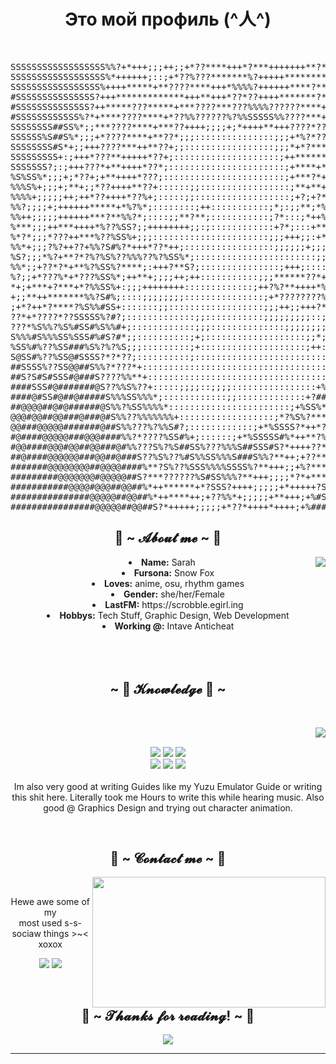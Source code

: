 <body>
  <center>
<h1 align="center">Это мой профиль (^人^)</h1>
<br>
<div align="center">  
<pre>
SSSSSSSSSSSSSSSSSS%%?+*+++;;;++;;+*??****+++*?***+++++++**?*???????%%%%%%??%%%%%%%S%%%SSSS
SSSSSSSSSSSSSSSSSS%*++++++;::;+*??%???*******%?+++++*********?????**?%S%?????%%%%%%%%%SSS#
SSSSSSSSSSSSSSSSS%++++*****+**????****+++*%%%%?++++++****?***????*****%S%??*??%%%%%%SSSS##
#SSSSSSSSSSSSSSS?+++*************+++**+++*??*??++++*******?***??*******?%%%?**?%%%SSSSS#SS
#SSSSSSSSSSSSSS?++*****???*****+***????***???%%%%??????****+****?*******??%%?**?%SSSSSSSS%
#SSSSSSSSSSSS%?*+****????****+*??%%??????%?%%SSSSS%%????***++******++******??***?S%SSSSSS%
SSSSSSSS##SS%*;;***????****+***??++++;;;;+;*++++**+++????*??**+****++++**********%%%%SSSSS
SSSSSS%S##S%*;;;+*????****+**??*;;;:::::::::::::::;;;+*%?*????+++***++++*?******++*?%SSSS#
SSSSSSSS#S*+;;+++????***++**??+;;:::::::::::::::::;;;*+*?***??*+++**+++++*??*****+++?S#SSS
SSSSSSSSS+:;+++*???**+++++*??+;::::::::::::::::::::;++******???+++**+++++*???**+**+++%SSSS
SSSSSSS?;:;+++???*+**++++*??*;::::::::::::::::::::::;+****+**??*+****+++++*???****????%SSS
%S%SS%*;;;+;*??+;+**++++*???;:::::::::::::::::::::::;+***?*+***?******++*****?%??*??%???SS
%%%S%+;;;+;**+;;*??++++**??+::::::;;:::::::::::::::::;**+**+***?**?****++*??*+??%???%????S
%%%%+;;;;;++;++*??++++*??%+;:::::;;::::::::::::::::::;+?;+?**+*?*????*****%%?**???????***?
%%?;;;;+;++++++*****+*%?%*;::::::::;++:::::::::::;*;:;;**;*%*++***????****?%%%???%??**???*
%%++;;;;;++++++***?**%%?*;::::;;**?**;:::::::::::;?*:::;*++%%*+++*????**?**%%%?%?%%??*????
%***;;;++***++++*%??%SS?;;++++++++;;:;::::::::::::+?*;:::+**??*++**%????%?+?S%????%???????
%*?*;;;*???++***%??%SS%+;;;::::::::::::::::::::::;;;+++;;:+***??++*?%?%%S?**S%????%%????*?
%%*+;;;?%?++??+%%?S#%?*+++*??*++;:::::::::::::::::;;;;;;+;;;*++?*++*%??%S?*?SS%?%??S%?%?**
%S?;;;*%?+**?*?%?%S%??%%%??%?%SS%*;:::::::::::::::::::::::;;++;*****?%?SS?*?%SS?S??#%??%?*
%%*;;+??*?*+**%?%SS%?****;:+++?**S?;:::::::::::::::;+++;:::::++*****??%%%????SS?%S?SS%??%?
%?;;+*???%*+*???%SS%*;++**+;;;;++;++:::::::::::;;;******??*+*?+******?%%%????%%%%%%%SS%??%
*+;+***+?***+*?%%SS%+:;;;++++++++:::::::::::::;++?%?**++++*%??*******??S%??????%%%???%S%??
+;;**++*******%%?S#%;::::;;;;;;;;:::::::::::::::;+*????????%%?*****???%S?%???*?%%%?%?%#S??
;+*?++*?****?%S%%#SS+:::::::;;::::::::::::::::::;;;++;;+++?*?*%**??%??%S?%????*?%S????SSS%
??*+*????*??SSSSS%?#?;:::::::::::::;;:::::::::::;;;;;;;;;::;*;%++??%??%%?%%%?*??%S????%%%%
???*%S%%?%S%#SS#%S%%#+;::::::::::::;;;::::::::::::::;;;;;;;;++++*???%%??%%%S?**??%?%???%%%
S%%%#S%%%SS%SSS#%#S?#*;;::::::::::;+;:::::::::::::::::::;;*;:::**???S%*?%%SS%??????%?*??%%
%SS%#%??%SS###%S%?%?%S;;;:::::::::;+::::::::::::::::::::;++::::+*%%%S?*?%%%%%%%?????**?**?
S@SS#%??%SS@#SSSS?*?*??;::::::::::;:::::::::::::::::::::::::::;+*?%SS????%%%%%%%??%%???%??
##SSSS%??SS@@##S%%?*???*+::::::::::::::::::::::::::::::::::::;*??%%#%???*???%S?%%%%SS%%##S
##S?S#S#SSS#@###S????%%**+::::::::::::::::::::::::::::::::::+%%??%%S%%?%?*??SS?%%%%%S?%#SS
####SSS#@#######@S??%%S%??+:::::;;;;::;;;;::::::::::::::::+%#S?*%%%S%%?%??%%S%?%%?%%%?S#S%
####@#SS#@##@#####S%%%SS%%%*;::::::::::::;;:::::::::::::+?##%?*?%?%#SS%SS%SS%%%%S%%S??%#SS
##@@@@##@#@######@S%%?%SS%%%%*:::::::::::::::::::::::;+%SS%***??*?%##S%%#S%%?S%%SS%%%S%S%S
@@@#@@##@@###@###@#S%%??%%%%%%%+::::::::::::::::::;*?%S%?****?**+%S##SS%SSSSSS%%SS%?%###SS
@@###@@@@@#######@##S%%???%?%%S#?;::::::::::::;+*%SSSS?*++*?%?***S####SS%SS#SS%%SS%#S%S###
#@####@@@@@###@@@####%%?*????%SS#%+;::::::;+*%SSSSS#%*++**?%*+*?%#@####S######S%#SS###SS##
#@@####@@@#@@##@@###@#%%???S%?%S##SS%???%%%S##SSS#S?*++++??***??#@@###@@######SS#S########
##@####@@@@@@###@@##@###S??%S%??%#S%%SS%%%S###S%%?**++;+??**?%%%#####@@@######SS##@#######
#######@@@@@@@@##@@@@####%**?S%??%SSS%%%%SSSS%?**+++;;+%?***?S##SS#@@@########S#@@##@#####
#########@@@@@@@#@@@@@##S?***??????%S#SS%%%?**+++;;;;*?*+***S#####@@###########@@#########
###########@@@@#@@@##@@##%*++******+*?SSS?++++;;;;;+*+++++?S####@@@@@@@#######@###########
###############@@@@@##@@##%*++****++;+??%%*+;;;;;+**+++;+%#SS#@@@@@@@@########@###########
################@@@@@##@@##S?*+++++;;;;;+*??*++++*++++;+%###S###@@@@#######@@@@@##########
</pre>
</div>
<div>
<h2 align="center"> 🦊 ~ 𝓐𝓫𝓸𝓾𝓽 𝓶𝓮 ~ 🦊 </h2>
  <div align="center">
<img src="https://64.media.tumblr.com/e1f1c97123ae217eb731500e502e0083/tumblr_n9dxcikmIU1qc9zfzo7_r1_250.gif" align="right">
  </div>
<li>
 <b>Name:</b> Sarah</li>
<li>
<b>Fursona:</b> Snow Fox
</li>
<li>
<b>Loves:</b> anime, osu, rhythm games
</li>
<li>
<b>Gender:</b> she/her/Female
</li>
<li>
<b>LastFM:</b> https://scrobble.egirl.ing
</li>
<li>
<b>Hobbys:</b> Tech Stuff, Graphic Design, Web Development
</li>
<li>
<b>Working @:</b> Intave Anticheat
</li>
<br><br><br>
</div>
<div>
<h2 align="center">            ~ 📇 𝓚𝓷𝓸𝔀𝓵𝓮𝓭𝓰𝓮 📇 ~</h2>
 <br>
<p>
  <div align="center">
<img src="https://i.pinimg.com/originals/8d/4b/77/8d4b77c44b7a68c0fd609411e2c0ec3c.gif" align="right">
  </div>
</div>
<div>
  <br>
<p align="center"><img src="https://img.shields.io/badge/adobe%20photoshop%20-%2331A8FF.svg?&style=for-the-badge&logo=adobe%20photoshop&logoColor=white"/> <img src="https://img.shields.io/badge/html5%20-%23E34F26.svg?&style=for-the-badge&logo=html5&logoColor=white"/> <img src="https://img.shields.io/badge/css3%20-%231572B6.svg?&style=for-the-badge&logo=css3&logoColor=white"/><br>
 <img src="https://img.shields.io/badge/node.js%20-%2343853D.svg?&style=for-the-badge&logo=node.js&logoColor=white"/> <img src="https://img.shields.io/badge/javascript%20-%23323330.svg?&style=for-the-badge&logo=javascript&logoColor=%23F7DF1E"/> <img src="https://img.shields.io/badge/git%20-%23F05033.svg?&style=for-the-badge&logo=git&logoColor=white"/> <br><br>
Im also very good at writing Guides like my Yuzu Emulator Guide or writing this shit here. Literally took me Hours to write this while hearing music. Also good @ Graphics Design and trying out character animation.
</p>
<br>
<h2 align="center">           📝 ~ 𝓒𝓸𝓷𝓽𝓪𝓬𝓽 𝓶𝓮 ~ 📝</h2>
  <div align="center">
<img src="https://i.imgur.com/KXx0cCx.gif" align="right" width="373.5px" height="208.5px">
  </div>
<br>
<p align="center">Hewe awe some of my <br>
most used s-s-sociaw things >~< xoxox</p>
<p align="center"><a href="https://twitter.com/PoolPartyAkali" target="_blank"><img src="https://img.shields.io/badge/PwoolPwatyAkwali%20-%231DA1F2.svg?&style=for-the-badge&logo=Twitter&logoColor=white"/></a> <a href="https://discord.me/cozythighs" target="_blank"><img src="https://img.shields.io/badge/CowzyThwighs%20-%237289DA.svg?&style=for-the-badge&logo=discord&logoColor=white"/></a></p>
</div>
<br>
<div>
<h2 align="center">💖 ~ 𝓣𝓱𝓪𝓷𝓴𝓼 𝓯𝓸𝓻 𝓻𝓮𝓪𝓭𝓲𝓷𝓰! ~ 💖</h2>
<div align="center">
<img src="https://i.imgur.com/tzYKRfd.gif">
</div>
<hr>
</div>
</div>
    </center>
</body>
